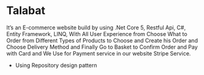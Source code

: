 # Talabat
It’s an E-commerce website build by using .Net Core 5, Restful Api, C#, Entity  Framework, LINQ, With All User Experience from Choose What to Order from Different Types of Products  to Choose and Create his Order and Choose Delivery Method and Finally Go to Basket to Confirm Order  and Pay with Card and We Use for Payment service in our website Stripe Service.
- Using Repository design pattern
